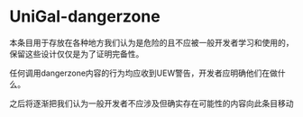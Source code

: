 # UniGal-dangerzone

本条目用于存放在各种地方我们认为是危险的且不应被一般开发者学习和使用的，保留这些设计仅仅是为了证明完备性。

任何调用dangerzone内容的行为均应收到UEW警告，开发者应明确他们在做什么。

之后将逐渐把我们认为一般开发者不应涉及但确实存在可能性的内容向此条目移动
